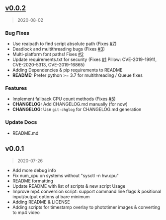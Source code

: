
<a name="v0.0.2"></a>
## [v0.0.2](https://github.com/trinitronx/phototimer-script/compare/v0.0.1...v0.0.2)

> 2020-08-02

### Bug Fixes

* Use realpath to find script absolute path (Fixes [#7](https://github.com/trinitronx/phototimer-script/issues/7))
* Deadlock and multithreading bugs (Fixes [#3](https://github.com/trinitronx/phototimer-script/issues/3))
* Multi-platform font paths! Fixes [#2](https://github.com/trinitronx/phototimer-script/issues/2)
* Update requirements.txt for security (Fixes [#1](https://github.com/trinitronx/phototimer-script/issues/1) Pillow: CVE-2019-19911, CVE-2020-5313, CVE-2019-16865)
* Adding Dependencies & pip requirements to README
* **README:** Prefer python >= 3.7 for multithreading / Queue fixes

### Features


* Implement fallback CPU count methods (Fixes [#5](https://github.com/trinitronx/phototimer-script/issues/5))
* **CHANGELOG:** Add CHANGELOG.md manually (for now)
* **CHANGELOG:** Use `git-chglog` for CHANGELOG.md generation

### Update Docs


- README.md


<a name="v0.0.1"></a>
## v0.0.1

> 2020-07-26

* Add more debug info
* Fix num_cpu on systems without "sysctl -n hw.cpu"
* README formatting
* Update README with list of scripts & new script Usage
* Improve mp4 conversion script: support command line flags & positional input/output options at bare minimum
* Adding README & LICENSE
* Adding scripts for timestamp overlay to phototimer images & converting to mp4 video
